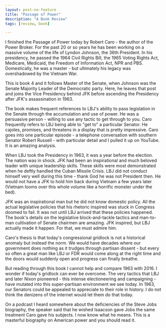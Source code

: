 ```yaml
---
layout: post-no-feature
title: "Passage of Power"
description: "A Book Review"
tags: [review, book]

---
```


I finished the Passage of Power today by Robert Caro - the author of the Power Broker. For the past 20 or so years he has been working on a massive volume of the life of Lyndon Johnson, the 36th President. In his presidency, he passed the 1964 Civil Rights Bill, the 1965 Voting Rights Act, Medicare, Medicaid, the Freedom of Information Act, NPR and PBS. Domestically, he was a master - but ultimately his legacy was overshadowed by the Vietnam War.

This is book 4 and it follows Master of the Senate, when Johnson was the Senate Majority Leader of the Democratic party. Here, he leaves that post and joins the Vice Presidency behind JFK before ascending the Presidency after JFK's assassination in 1963. 

The book makes frequent references to LBJ's ability to pass legislation in the Senate through the accumulation and use of power. He was a persuasive person - willing to use any tactic to get through to you. Caro frequently refers to LBJ being able to "get to" a particular Senator. He cajoles, promises, and threatens in a display that is pretty impressive. Caro goes into one particular episode - a telephone conversation with southern Senator Robert Russell - with particular detail and I pulled it up on YouTube. It is an amazing analysis. 

When LBJ took the Presidency in 1963, it was a year before the election. The nation was in shock. JFK had been an inspirational and much beloved leader with unique leadership skills. These skills were most demonstrated when he deftly handled the Cuban Missile Crisis. LBJ did not conduct himself very well during this time - thank God he was not President then. He would not have a JFK to hold him back during Vietnam a few years later (Vietnam looms over this whole volume like a horrific monster under the bed). 

JFK was an inspirational man but he did not know domestic policy. All the actual legislative policies that his rhetoric inspired was stuck in Congress doomed to fail. It was not until LBJ arrived that these policies happened. The book's details on the legislative block-and-tackle tactics and man-to-man cultivation of Senate chairmen are amazing. JFK inspired, but LBJ actually made it happen. For that, we must admire him.

Caro's thesis is that today's congressional gridlock is not a historical anomaly but instead the norm. We would have decades where our government does nothing as it trudges through partisan dissent - but every so often a great man like LBJ or FDR would come along at the right time and the doors would suddenly open and progress can finally breathe. 

But reading through this book I cannot help and compare 1963 with 2016. I wonder if today's gridlock can ever be overcome. The very tactics that LBJ and later Nixon pioneered - this intense electioneering and campaigning - have mutated into this super-partisan environment we see today. In 1963, our Senators could be appealed to appreciate to their role in history. I do not think the denizens of the internet would let them do that today. 

On a podcast I heard somewhere about the deficiencies of the Steve Jobs biography, the speaker said that he wished Isaacson gave Jobs the same treatment Caro gave his subjects. I now know what he means. This is a masterful biography on American power and you should read it. 
